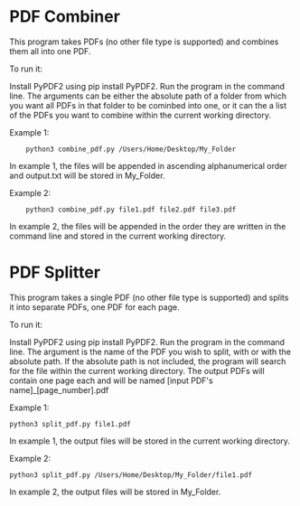 # PDF Combiner

This program takes PDFs (no other file type is supported) and combines them all into one PDF.

To run it:

Install PyPDF2 using pip install PyPDF2.
Run the program in the command line. 
The arguments can be either the absolute path of a folder from which you want all PDFs 
in that folder to be cominbed into one, or it can the a list of the PDFs you want to combine within the current working
directory.

Example 1:

        python3 combine_pdf.py /Users/Home/Desktop/My_Folder
    
In example 1, the files will be appended in ascending alphanumerical order and output.txt will be stored in My_Folder.

Example 2:

        python3 combine_pdf.py file1.pdf file2.pdf file3.pdf
    
In example 2, the files will be appended in the order they are written in the command line and stored in the current working directory.

# PDF Splitter

This program takes a single PDF (no other file type is supported) and splits it into separate PDFs, one PDF for each page.

To run it:

Install PyPDF2 using pip install PyPDF2.
Run the program in the command line.
The argument is the name of the PDF you wish to split, with or with the absolute path. If the absolute path is not included,
the program will search for the file within the current working directory.
The output PDFs will contain one page each and will be named [input PDF's name]_[page_number].pdf

Example 1:

    python3 split_pdf.py file1.pdf

In example 1, the output files will be stored in the current working directory.

Example 2:

    python3 split_pdf.py /Users/Home/Desktop/My_Folder/file1.pdf

In example 2, the output files will be stored in My_Folder.
